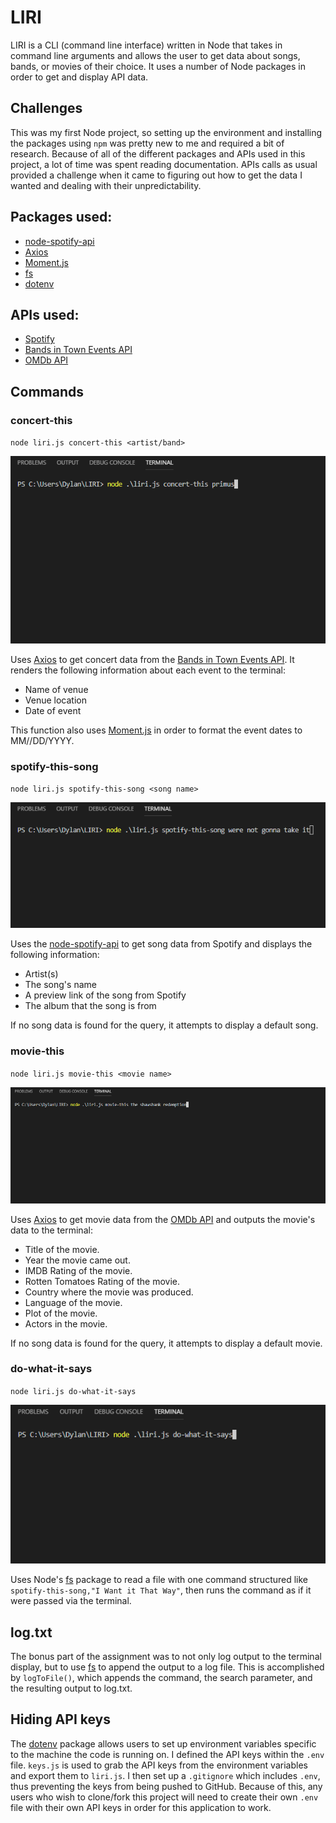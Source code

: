 # LIRI
LIRI is a CLI (command line interface) written in Node that takes in command line arguments and allows the user to get data about songs, bands, or movies of their choice. It uses a number of Node packages in order to get and display API data.

## Challenges
This was my first Node project, so setting up the environment and installing the packages using `npm` was pretty new to me and required a bit of research. Because of all of the different packages and APIs used in this project, a lot of time was spent reading documentation. APIs calls as usual provided a challenge when it came to figuring out how to get the data I wanted and dealing with their unpredictability.

## Packages used: 
* [node-spotify-api](https://www.npmjs.com/package/node-spotify-api)
* [Axios](https://www.npmjs.com/package/axios)
* [Moment.js](https://www.npmjs.com/package/moment)
* [fs](https://nodejs.org/api/fs.html)
* [dotenv](https://www.npmjs.com/package/dotenv)

## APIs used:
* [Spotify](https://developer.spotify.com/documentation/web-api/)
* [Bands in Town Events API](https://manager.bandsintown.com/support/bandsintown-api)
* [OMDb API](http://www.omdbapi.com/)

## Commands

### concert-this
`node liri.js concert-this <artist/band>`

![concert-this](assets/images/concert-this.gif)

Uses [Axios](https://www.npmjs.com/package/axios) to get concert data from the [Bands in Town Events API](https://manager.bandsintown.com/support/bandsintown-api). It renders the following information about each event to the terminal:

* Name of venue
* Venue location
* Date of event

This function also uses [Moment.js](https://www.npmjs.com/package/moment) in order to format the event dates to MM//DD/YYYY.

### spotify-this-song
`node liri.js spotify-this-song <song name>`

![spotify-this-song](assets/images/spotify-this-song.gif)

Uses the [node-spotify-api](https://www.npmjs.com/package/node-spotify-api) to get song data from Spotify and displays the following information:

* Artist(s)
* The song's name
* A preview link of the song from Spotify
* The album that the song is from

If no song data is found for the query, it attempts to display a default song.

### movie-this
`node liri.js movie-this <movie name>`

![movie-this](assets/images/movie-this.gif)

Uses [Axios](https://www.npmjs.com/package/axios) to get movie data from the [OMDb API](http://www.omdbapi.com/) and outputs the movie's data to the terminal:

* Title of the movie.
* Year the movie came out.
* IMDB Rating of the movie.
* Rotten Tomatoes Rating of the movie.
* Country where the movie was produced.
* Language of the movie.
* Plot of the movie.
* Actors in the movie.

If no song data is found for the query, it attempts to display a default movie.

### do-what-it-says
`node liri.js do-what-it-says`

![do-what-it-says](assets/images/do-what-it-says.gif)

Uses Node's [fs](https://nodejs.org/api/fs.html) package to read a file with one command structured like `spotify-this-song,"I Want it That Way"`, then runs the command as if it were passed via the terminal.

## log.txt
The bonus part of the assignment was to not only log output to the terminal display, but to use [fs](https://nodejs.org/api/fs.html) to append the output to a log file. This is accomplished by `logToFile()`,
which appends the command, the search parameter, and the resulting output to log.txt.

## Hiding API keys
The [dotenv](https://www.npmjs.com/package/dotenv) package allows users to set up environment variables specific to the machine the code is running on. I defined the API keys within the `.env` file. `keys.js` is used to grab the API keys from the environment variables and export them to `liri.js`. I then set up a `.gitignore` which includes `.env`, thus preventing the keys from being pushed to GitHub. Because of this, any users who wish to clone/fork this project will need to create their own `.env` file with their own API keys in order for this application to work.


